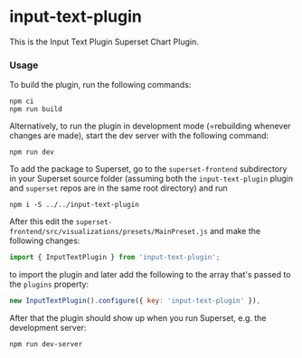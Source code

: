 # input-text-plugin

This is the Input Text Plugin Superset Chart Plugin.

### Usage

To build the plugin, run the following commands:

```
npm ci
npm run build
```

Alternatively, to run the plugin in development mode (=rebuilding whenever changes are made), start the dev server with the following command:

```
npm run dev
```

To add the package to Superset, go to the `superset-frontend` subdirectory in your Superset source folder (assuming both the `input-text-plugin` plugin and `superset` repos are in the same root directory) and run
```
npm i -S ../../input-text-plugin
```

After this edit the `superset-frontend/src/visualizations/presets/MainPreset.js` and make the following changes:

```js
import { InputTextPlugin } from 'input-text-plugin';
```

to import the plugin and later add the following to the array that's passed to the `plugins` property:
```js
new InputTextPlugin().configure({ key: 'input-text-plugin' }),
```

After that the plugin should show up when you run Superset, e.g. the development server:

```
npm run dev-server
```

